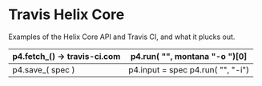 # Travis Helix Core

Examples of the Helix Core API and Travis CI, and what it plucks out.

| p4.fetch_<spectype>() -> travis-ci.com 	| p4.run( "<spectype>", montana "-o ")[0]     	|
|----------------------------------------	|---------------------------------------------	|
| p4.save_<spectype>( spec )             	| p4.input = spec p4.run( "<spectype>", "-i") 	|
